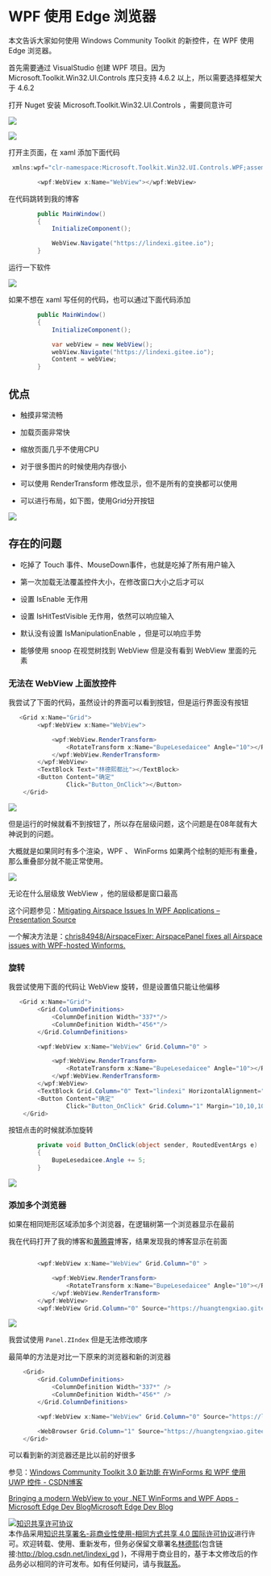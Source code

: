 # WPF 使用 Edge 浏览器

本文告诉大家如何使用 Windows Community Toolkit 的新控件，在 WPF 使用 Edge 浏览器。

<!--more-->
<!-- csdn -->

首先需要通过 VisualStudio 创建 WPF 项目。因为  Microsoft.Toolkit.Win32.UI.Controls 库只支持 4.6.2 以上，所以需要选择框架大于 4.6.2 

打开 Nuget 安装 Microsoft.Toolkit.Win32.UI.Controls ，需要同意许可

![](http://image.acmx.xyz/lindexi%2F201861174809142.jpg)

<!-- ![](image/WPF 使用 Edge 浏览器/WPF 使用 Edge 浏览器0.png) -->
![](http://image.acmx.xyz/lindexi%2F2018611747372558.jpg)

打开主页面，在 xaml 添加下面代码

```csharp
 xmlns:wpf="clr-namespace:Microsoft.Toolkit.Win32.UI.Controls.WPF;assembly=Microsoft.Toolkit.Win32.UI.Controls" 
```

```csharp
        <wpf:WebView x:Name="WebView"></wpf:WebView>
```

在代码跳转到我的博客

```csharp
        public MainWindow()
        {
            InitializeComponent();

            WebView.Navigate("https://lindexi.gitee.io");
        }
```

运行一下软件

<!-- ![](image/WPF 使用 Edge 浏览器/WPF 使用 Edge 浏览器1.png) -->

![](http://image.acmx.xyz/lindexi%2F201861175161261.jpg)

如果不想在 xaml 写任何的代码，也可以通过下面代码添加

```csharp
        public MainWindow()
        {
            InitializeComponent();

            var webView = new WebView();
            webView.Navigate("https://lindexi.gitee.io");
            Content = webView;
        }
```

## 优点

 - 触摸非常流畅

 - 加载页面非常快

 - 缩放页面几乎不使用CPU

 - 对于很多图片的时候使用内存很小

 - 可以使用 RenderTransform 修改显示，但不是所有的变换都可以使用

 - 可以进行布局，如下图，使用Grid分开按钮

 <!-- ![](image/WPF 使用 Edge 浏览器/WPF 使用 Edge 浏览器4.png) -->

  ![](http://image.acmx.xyz/lindexi%2F201862105019597)

## 存在的问题

 - 吃掉了 Touch 事件、MouseDown事件，也就是吃掉了所有用户输入

 - 第一次加载无法覆盖控件大小，在修改窗口大小之后才可以

 - 设置 IsEnable 无作用

 - 设置 IsHitTestVisible 无作用，依然可以响应输入

 - 默认没有设置 IsManipulationEnable ，但是可以响应手势

 - 能够使用 snoop 在视觉树找到 WebView 但是没有看到 WebView 里面的元素

### 无法在 WebView 上面放控件

我尝试了下面的代码，虽然设计的界面可以看到按钮，但是运行界面没有按钮

```csharp
   <Grid x:Name="Grid">
        <wpf:WebView x:Name="WebView">

            <wpf:WebView.RenderTransform>
                <RotateTransform x:Name="BupeLesedaicee" Angle="10"></RotateTransform>
            </wpf:WebView.RenderTransform>
        </wpf:WebView>
        <TextBlock Text="林德熙都比"></TextBlock>
        <Button Content="确定" 
                Click="Button_OnClick"></Button>
    </Grid>
```

<!-- ![](image/WPF 使用 Edge 浏览器/WPF 使用 Edge 浏览器2.png) -->

![](http://image.acmx.xyz/lindexi%2F201862104737741)

但是运行的时候就看不到按钮了，所以存在层级问题，这个问题是在08年就有大神说到的问题。

大概就是如果同时有多个渲染，WPF 、 WinForms 如果两个绘制的矩形有重叠，那么重叠部分就不能正常使用。

<!-- ![](image/WPF 使用 Edge 浏览器/WPF 使用 Edge 浏览器3.png) -->

![](http://image.acmx.xyz/lindexi%2F201862105019597)

无论在什么层级放 WebView ，他的层级都是窗口最高

这个问题参见：[Mitigating Airspace Issues In WPF Applications – Presentation Source](https://blogs.msdn.microsoft.com/dwayneneed/2013/02/26/mitigating-airspace-issues-in-wpf-applications/ )

一个解决方法是：[chris84948/AirspaceFixer: AirspacePanel fixes all Airspace issues with WPF-hosted Winforms.](https://github.com/chris84948/AirspaceFixer )

### 旋转

我尝试使用下面的代码让 WebView 旋转，但是设置值只能让他偏移

```csharp
   <Grid x:Name="Grid">
        <Grid.ColumnDefinitions>
            <ColumnDefinition Width="337*"/>
            <ColumnDefinition Width="456*"/>
        </Grid.ColumnDefinitions>

        <wpf:WebView x:Name="WebView" Grid.Column="0" >

            <wpf:WebView.RenderTransform>
                <RotateTransform x:Name="BupeLesedaicee" Angle="10"></RotateTransform>
            </wpf:WebView.RenderTransform>
        </wpf:WebView>
        <TextBlock Grid.Column="0" Text="lindexi" HorizontalAlignment="Center" VerticalAlignment="Center"></TextBlock>
        <Button Content="确定" 
                Click="Button_OnClick" Grid.Column="1" Margin="10,10,10,10"></Button>
    </Grid>
```

按钮点击的时候就添加旋转

```csharp
        private void Button_OnClick(object sender, RoutedEventArgs e)
        {
            BupeLesedaicee.Angle += 5;
        }
```

<!-- ![](image/WPF 使用 Edge 浏览器/浏览器2.gif) -->

![](https://i.loli.net/2018/06/02/5b12087b380ce.gif)

### 添加多个浏览器

如果在相同矩形区域添加多个浏览器，在逻辑树第一个浏览器显示在最前

我在代码打开了我的博客和[黄腾霄](https://huangtengxiao.gitee.io/ )博客，结果发现我的博客显示在前面

```csharp

        <wpf:WebView x:Name="WebView" Grid.Column="0" >

            <wpf:WebView.RenderTransform>
                <RotateTransform x:Name="BupeLesedaicee" Angle="10"></RotateTransform>
            </wpf:WebView.RenderTransform>
        </wpf:WebView>
        <wpf:WebView Grid.Column="0" Source="https://huangtengxiao.gitee.io/"></wpf:WebView>
```

<!-- ![](image/WPF 使用 Edge 浏览器/WPF 使用 Edge 浏览器6.png) -->

![](http://image.acmx.xyz/lindexi%2F20186211323328)

我尝试使用 `Panel.ZIndex` 但是无法修改顺序

最简单的方法是对比一下原来的浏览器和新的浏览器

```csharp
    <Grid>
        <Grid.ColumnDefinitions>
            <ColumnDefinition Width="337*" />
            <ColumnDefinition Width="456*" />
        </Grid.ColumnDefinitions>

        <wpf:WebView x:Name="WebView" Grid.Column="0" Source="https://lindexi.gitee.io" />

        <WebBrowser Grid.Column="1" Source="https://huangtengxiao.gitee.io/" />
    </Grid>
```

可以看到新的浏览器还是比以前的好很多

参见：[Windows Community Toolkit 3.0 新功能 在WinForms 和 WPF 使用 UWP 控件 - CSDN博客](https://blog.csdn.net/lindexi_gd/article/details/80533053 )

[Bringing a modern WebView to your .NET WinForms and WPF Apps - Microsoft Edge Dev BlogMicrosoft Edge Dev Blog](https://blogs.windows.com/msedgedev/2018/05/09/modern-webview-winforms-wpf-apps/#gUx8ACTB19D37Sdj.97 )

<a rel="license" href="http://creativecommons.org/licenses/by-nc-sa/4.0/"><img alt="知识共享许可协议" style="border-width:0" src="https://licensebuttons.net/l/by-nc-sa/4.0/88x31.png" /></a><br />本作品采用<a rel="license" href="http://creativecommons.org/licenses/by-nc-sa/4.0/">知识共享署名-非商业性使用-相同方式共享 4.0 国际许可协议</a>进行许可。欢迎转载、使用、重新发布，但务必保留文章署名[林德熙](http://blog.csdn.net/lindexi_gd)(包含链接:http://blog.csdn.net/lindexi_gd )，不得用于商业目的，基于本文修改后的作品务必以相同的许可发布。如有任何疑问，请与我[联系](mailto:lindexi_gd@163.com)。

